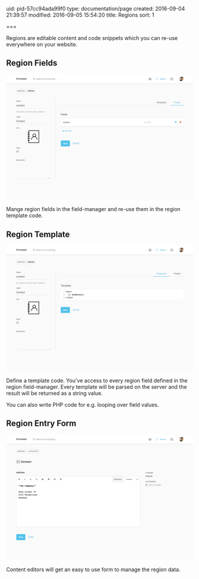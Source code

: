 uid: pid-57cc94ada99f0
type: documentation/page
created: 2016-09-04 21:39:57
modified: 2016-09-05 15:54:20
title: Regions
sort: 1

===

Regions are editable content and code snippets which you can re-use everywhere on your website.


## Region Fields

![Edit Region Fields](create_fields.png)

Mange region fields in the field-manager and re-use them in the region template code.

## Region Template

![Edit Template](create_template.png)

Define a template code. You've access to every region field defined in the region field-manager.
Every template will be parsed on the server and the result will be returned as a string value.

You can also write PHP code for e.g. looping over field values.


## Region Entry Form

![Entry Form](form.png)

Content editors will get an easy to use form to manage the region data.

